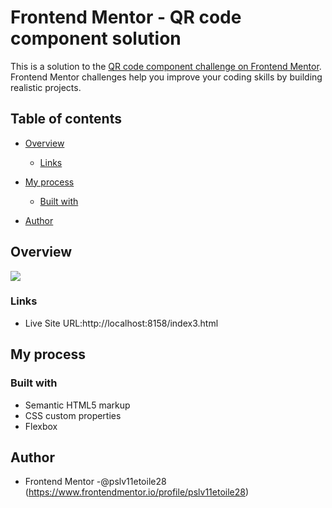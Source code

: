 # Frontend Mentor - QR code component solution

This is a solution to the [QR code component challenge on Frontend Mentor](https://www.frontendmentor.io/challenges/qr-code-component-iux_sIO_H). Frontend Mentor challenges help you improve your coding skills by building realistic projects. 

## Table of contents

- [Overview](#overview)
 
  - [Links](#links)
- [My process](#my-process)
  - [Built with](#built-with)
  
- [Author](#author)

## Overview



![](./screenshot.jpg)



### Links


- Live Site URL:http://localhost:8158/index3.html

## My process

### Built with

- Semantic HTML5 markup
- CSS custom properties
- Flexbox








## Author


- Frontend Mentor -@pslv11etoile28 (https://www.frontendmentor.io/profile/pslv11etoile28)




